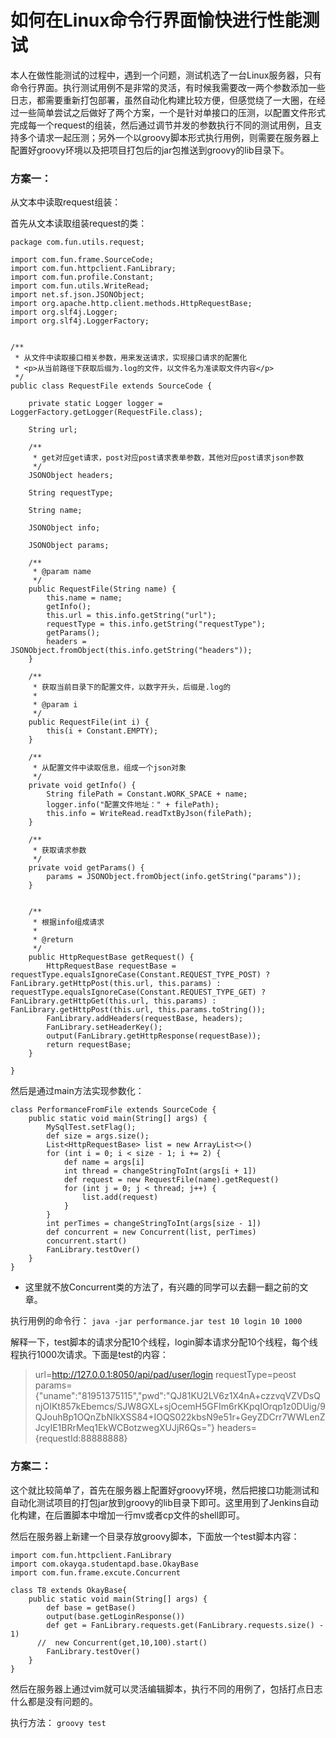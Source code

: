 # 如何在Linux命令行界面愉快进行性能测试


本人在做性能测试的过程中，遇到一个问题，测试机选了一台Linux服务器，只有命令行界面。执行测试用例不是非常的灵活，有时候我需要改一两个参数添加一些日志，都需要重新打包部署，虽然自动化构建比较方便，但感觉绕了一大圈，在经过一些简单尝试之后做好了两个方案，一个是针对单接口的压测，以配置文件形式完成每一个request的组装，然后通过调节并发的参数执行不同的测试用例，且支持多个请求一起压测；另外一个以groovy脚本形式执行用例，则需要在服务器上配置好groovy环境以及把项目打包后的jar包推送到groovy的lib目录下。

### 方案一：

从文本中读取request组装：

首先从文本读取组装request的类：


```
package com.fun.utils.request;

import com.fun.frame.SourceCode;
import com.fun.httpclient.FanLibrary;
import com.fun.profile.Constant;
import com.fun.utils.WriteRead;
import net.sf.json.JSONObject;
import org.apache.http.client.methods.HttpRequestBase;
import org.slf4j.Logger;
import org.slf4j.LoggerFactory;


/**
 * 从文件中读取接口相关参数，用来发送请求，实现接口请求的配置化
 * <p>从当前路径下获取后缀为.log的文件，以文件名为准读取文件内容</p>
 */
public class RequestFile extends SourceCode {

    private static Logger logger = LoggerFactory.getLogger(RequestFile.class);

    String url;

    /**
     * get对应get请求，post对应post请求表单参数，其他对应post请求json参数
     */
    JSONObject headers;

    String requestType;

    String name;

    JSONObject info;

    JSONObject params;

    /**
     * @param name
     */
    public RequestFile(String name) {
        this.name = name;
        getInfo();
        this.url = this.info.getString("url");
        requestType = this.info.getString("requestType");
        getParams();
        headers = JSONObject.fromObject(this.info.getString("headers"));
    }

    /**
     * 获取当前目录下的配置文件，以数字开头，后缀是.log的
     *
     * @param i
     */
    public RequestFile(int i) {
        this(i + Constant.EMPTY);
    }

    /**
     * 从配置文件中读取信息，组成一个json对象
     */
    private void getInfo() {
        String filePath = Constant.WORK_SPACE + name;
        logger.info("配置文件地址：" + filePath);
        this.info = WriteRead.readTxtByJson(filePath);
    }

    /**
     * 获取请求参数
     */
    private void getParams() {
        params = JSONObject.fromObject(info.getString("params"));
    }


    /**
     * 根据info组成请求
     *
     * @return
     */
    public HttpRequestBase getRequest() {
        HttpRequestBase requestBase = requestType.equalsIgnoreCase(Constant.REQUEST_TYPE_POST) ? FanLibrary.getHttpPost(this.url, this.params) : requestType.equalsIgnoreCase(Constant.REQUEST_TYPE_GET) ? FanLibrary.getHttpGet(this.url, this.params) : FanLibrary.getHttpPost(this.url, this.params.toString());
        FanLibrary.addHeaders(requestBase, headers);
        FanLibrary.setHeaderKey();
        output(FanLibrary.getHttpResponse(requestBase));
        return requestBase;
    }

}
```

然后是通过main方法实现参数化：

```
class PerformanceFromFile extends SourceCode {
    public static void main(String[] args) {
        MySqlTest.setFlag();
        def size = args.size();
        List<HttpRequestBase> list = new ArrayList<>()
        for (int i = 0; i < size - 1; i += 2) {
            def name = args[i]
            int thread = changeStringToInt(args[i + 1])
            def request = new RequestFile(name).getRequest()
            for (int j = 0; j < thread; j++) {
                list.add(request)
            }
        }
        int perTimes = changeStringToInt(args[size - 1])
        def concurrent = new Concurrent(list, perTimes)
        concurrent.start()
        FanLibrary.testOver()
    }
}

```

* 这里就不放Concurrent类的方法了，有兴趣的同学可以去翻一翻之前的文章。

执行用例的命令行：
`java -jar performance.jar test 10 login 10 1000`

解释一下，test脚本的请求分配10个线程，login脚本请求分配10个线程，每个线程执行1000次请求。下面是test的内容：

>url=http://127.0.0.1:8050/api/pad/user/login
requestType=peost
params={"uname":"81951375115","pwd":"QJ81KU2LV6z1X4nA+czzvqVZVDsQnjOIKt857kEbemcs/SJW8GXL+sjOcemH5GFIm6rKKpqIOrqp1z0DUig/9QJouhBp1OQnZbNlkXSS84+IOQS022kbsN9e51r+GeyZDCrr7WWLenZJcyIE1BRrMeq1EkWCBotzwegXUJjR6Qs="}
headers={requestId:88888888}

### 方案二：
这个就比较简单了，首先在服务器上配置好groovy环境，然后把接口功能测试和自动化测试项目的打包jar放到groovy的lib目录下即可。这里用到了Jenkins自动化构建，在后置脚本中增加一行mv或者cp文件的shell即可。

然后在服务器上新建一个目录存放groovy脚本，下面放一个test脚本内容：


```
import com.fun.httpclient.FanLibrary
import com.okayqa.studentapd.base.OkayBase
import com.fun.frame.excute.Concurrent

class T8 extends OkayBase{
    public static void main(String[] args) {
        def base = getBase()
        output(base.getLoginResponse())
        def get = FanLibrary.requests.get(FanLibrary.requests.size() - 1)
      //  new Concurrent(get,10,100).start()
        FanLibrary.testOver()
    }
}
```
然后在服务器上通过vim就可以灵活编辑脚本，执行不同的用例了，包括打点日志什么都是没有问题的。

执行方法：
`groovy test`

